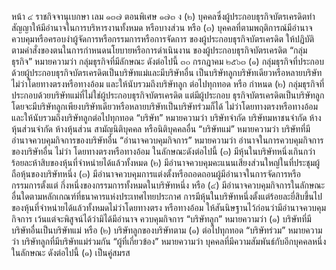 หน้า ๔
ราชกิจจานุเบกษา
เลม ๑๓๗ ตอนพิเศษ ๑๗๓ ง
(๒) บุคคลซึ่งผู้ประกอบธุรกิจบัตรเครดิตทำสัญญาให้มีอำนาจในการบริหารงานทั้งหมด
หรือบางส่วน หรือ
(๓) บุคคลที่ตามพฤติการณ์มีอำนาจควบคุมหรือครอบงำผู้จัดการหรือกรรมการหรือการจัดการ
ของผู้ประกอบธุรกิจบัตรเครดิต ให้ปฏิบัติตามคำสั่งของตนในการกำหนดนโยบายหรือการดำเนินงาน
ของผู้ประกอบธุรกิจบัตรเครดิต
“กลุ่มธุรกิจ” หมายความว่า กลุ่มธุรกิจที่มีลักษณะ ดังต่อไปนี้
๓๐ กรกฎาคม ๒๕๖๓
(๑) กลุ่มธุรกิจที่ประกอบด้วยผู้ประกอบธุรกิจบัตรเครดิตเป็นบริษัทแม่และมีบริษัทอื่น
เป็นบริษัทลูกบริษัทเดียวหรือหลายบริษัท ไม่ว่าโดยทางตรงหรือทางอ้อม และให้นับรวมถึงบริษัทลูก
ต่อไปทุกทอด หรือ
กำหนด
(๒) กลุ่มธุรกิจที่ประกอบด้วยบริษัทแม่ที่ไม่ใช่ผู้ประกอบธุรกิจบัตรเครดิต แต่มีผู้ประกอบ
ธุรกิจบัตรเครดิตเป็นบริษัทลูก โดยจะมีบริษัทลูกเพียงบริษัทเดียวหรือหลายบริษัทเป็นบริษัทร่วมก็ได้
ไม่ว่าโดยทางตรงหรือทางอ้อม และให้นับรวมถึงบริษัทลูกต่อไปทุกทอด
“บริษัท” หมายความว่า บริษัทจำกัด บริษัทมหาชนจำกัด ห้างหุ้นส่วนจำกัด ห้างหุ้นส่วน
สามัญนิติบุคคล หรือนิติบุคคลอื่น
“บริษัทแม่” หมายความว่า บริษัทที่มีอำนาจควบคุมกิจการของบริษัทอื่น
“อำนาจควบคุมกิจการ” หมายความว่า อำนาจในการควบคุมกิจการของบริษัทอื่น ไม่ว่า
โดยทางตรงหรือทางอ้อม ในลักษณะดังต่อไปนี้
(๓) มีหุ้นในบริษัทหนึ่งเกินกว่าร้อยละห้าสิบของหุ้นที่จำหน่ายได้แล้วทั้งหมด
(๒) มีอำนาจควบคุมคะแนนเสียงส่วนใหญ่ในที่ประชุมผู้ถือหุ้นของบริษัทหนึ่ง
(๓) มีอำนาจควบคุมการแต่งตั้งหรือถอดถอนผู้มีอำนาจในการจัดการหรือกรรมการตั้งแต่
กึ่งหนึ่งของกรรมการทั้งหมดในบริษัทหนึ่ง หรือ
(๔) มีอำนาจควบคุมกิจการในลักษณะอื่นใดตามหลักเกณฑ์ที่ธนาคารแห่งประเทศไทยประกาศ
การมีหุ้นในบริษัทหนึ่งตั้งแต่ร้อยละยี่สิบขึ้นไปของหุ้นที่จำหน่ายได้แล้วทั้งหมดไม่ว่าโดยทางตรง
หรือทางอ้อม ให้สันนิษฐานไว้ก่อนว่ามีอำนาจควบคุมกิจการ เว้นแต่จะพิสูจน์ได้ว่ามิได้มีอำนาจ
ควบคุมกิจการ
“บริษัทลูก” หมายความว่า
(๑) บริษัทที่มีบริษัทอื่นเป็นบริษัทแม่ หรือ
(๒) บริษัทลูกของบริษัทตาม (๑) ต่อไปทุกทอด
“บริษัทร่วม” หมายความว่า บริษัทลูกที่มีบริษัทแม่ร่วมกัน
“ผู้ที่เกี่ยวข้อง” หมายความว่า บุคคลที่มีความสัมพันธ์กับอีกบุคคลหนึ่งในลักษณะ ดังต่อไปนี้
(๑) เป็นคู่สมรส
